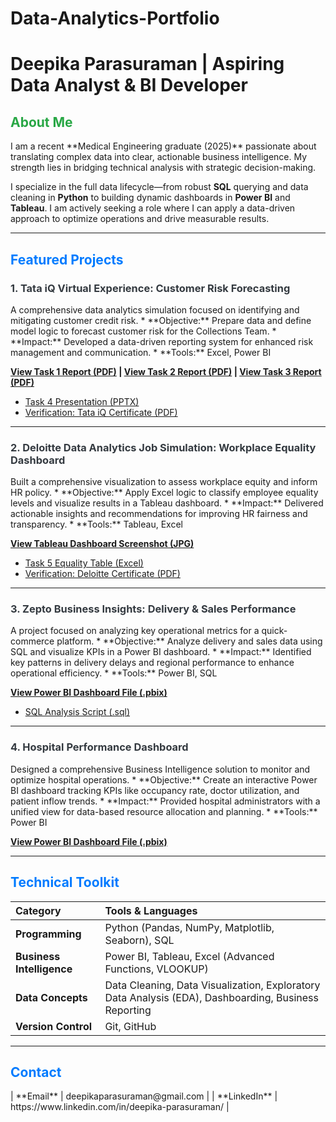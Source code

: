 # Data-Analytics-Portfolio
# Deepika Parasuraman | Aspiring Data Analyst & BI Developer

<h2 style="color:#28a745;">About Me</h2>
I am a recent **Medical Engineering graduate (2025)** passionate about translating complex data into clear, actionable business intelligence. My strength lies in bridging technical analysis with strategic decision-making.

I specialize in the full data lifecycle—from robust **SQL** querying and data cleaning in **Python** to building dynamic dashboards in **Power BI** and **Tableau**. I am actively seeking a role where I can apply a data-driven approach to optimize operations and drive measurable results.

---

<h2 style="color:#007bff;">Featured Projects</h2>

<h3 style="color:#343a40;">1. Tata iQ Virtual Experience: Customer Risk Forecasting</h3>
A comprehensive data analytics simulation focused on identifying and mitigating customer credit risk.
* **Objective:** Prepare data and define model logic to forecast customer risk for the Collections Team.
* **Impact:** Developed a data-driven reporting system for enhanced risk management and communication.
* **Tools:** Excel, Power BI

**[View Task 1 Report (PDF)](https://github.com/deepikparasuramn/Data-Analytics-Portfolio/blob/main/Task%201%20TATA%20IQ.pdf) | [View Task 2 Report (PDF)](https://github.com/deepikparasuramn/Data-Analytics-Portfolio/blob/main/Task%202.pdf) | [View Task 3 Report (PDF)](https://github.com/deepikparasuramn/Data-Analytics-Portfolio/blob/main/Task%203.pdf)**
* [Task 4 Presentation (PPTX)](https://github.com/deepikparasuramn/Data-Analytics-Portfolio/blob/main/TASK%204.pptx)
* [Verification: Tata iQ Certificate (PDF)](https://github.com/deepikparasuramn/Data-Analytics-Portfolio/blob/main/DATA%20ANALYTICS%20TATA%20CERTFICATE.pdf)

---

<h3 style="color:#343a40;">2. Deloitte Data Analytics Job Simulation: Workplace Equality Dashboard</h3>
Built a comprehensive visualization to assess workplace equity and inform HR policy.
* **Objective:** Apply Excel logic to classify employee equality levels and visualize results in a Tableau dashboard.
* **Impact:** Delivered actionable insights and recommendations for improving HR fairness and transparency.
* **Tools:** Tableau, Excel

**[View Tableau Dashboard Screenshot (JPG)](https://github.com/deepikparasuramn/Data-Analytics-Portfolio/blob/main/Deloitte%20Tableau%20Dashboard.jpg)**
* [Task 5 Equality Table (Excel)](https://github.com/deepikparasuramn/Data-Analytics-Portfolio/blob/main/Task%205%20Equality%20Table%20-%20edited.xlsx)
* [Verification: Deloitte Certificate (PDF)](https://github.com/deepikparasuramn/Data-Analytics-Portfolio/blob/main/Deloitte%20Job%20Simulation%20certificate.pdf)

---

<h3 style="color:#343a40;">3. Zepto Business Insights: Delivery & Sales Performance</h3>
A project focused on analyzing key operational metrics for a quick-commerce platform.
* **Objective:** Analyze delivery and sales data using SQL and visualize KPIs in a Power BI dashboard.
* **Impact:** Identified key patterns in delivery delays and regional performance to enhance operational efficiency.
* **Tools:** Power BI, SQL

**[View Power BI Dashboard File (.pbix)](https://github.com/deepikparasuramn/Data-Analytics-Portfolio/blob/main/Zepto%20powerbi%20dasboard.pbix)**
* [SQL Analysis Script (.sql)](https://github.com/deepikparasuramn/Data-Analytics-Portfolio/blob/main/Zepto%20Data%20analysis%20Project.sql)

---

<h3 style="color:#343a40;">4. Hospital Performance Dashboard</h3>
Designed a comprehensive Business Intelligence solution to monitor and optimize hospital operations.
* **Objective:** Create an interactive Power BI dashboard tracking KPIs like occupancy rate, doctor utilization, and patient inflow trends.
* **Impact:** Provided hospital administrators with a unified view for data-based resource allocation and planning.
* **Tools:** Power BI

**[View Power BI Dashboard File (.pbix)](https://github.com/deepikparasuramn/Data-Analytics-Portfolio/blob/main/UPDATED%20POWER%20BI%20DASHBOARD.pbix)**

---

<h2 style="color:#007bff;">Technical Toolkit</h2>

| Category | Tools & Languages |
| :--- | :--- |
| **Programming** | Python (Pandas, NumPy, Matplotlib, Seaborn), SQL |
| **Business Intelligence** | Power BI, Tableau, Excel (Advanced Functions, VLOOKUP) |
| **Data Concepts** | Data Cleaning, Data Visualization, Exploratory Data Analysis (EDA), Dashboarding, Business Reporting |
| **Version Control** | Git, GitHub |

---

<h2 style="color:#007bff;">Contact</h2>
| **Email** | deepikaparasuraman@gmail.com |
| **LinkedIn** | https://www.linkedin.com/in/deepika-parasuraman/ |

